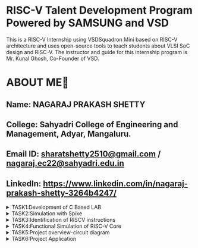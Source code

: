 # RISC-V Talent Development Program Powered by SAMSUNG and VSD
This is a RISC-V Internship using VSDSquadron Mini based  on RISC-V architecture and uses open-source tools to teach students about VLSI SoC design and RISC-V. The instructor and guide for this internship program is Mr. Kunal Ghosh, Co-Founder of VSD.

# ABOUT ME🚀
Name: NAGARAJ PRAKASH SHETTY
-
College: Sahyadri College of Engineering and Management, Adyar, Mangaluru.
-
Email ID: sharatshetty2510@gmail.com / nagaraj.ec22@sahyadri.edu.in
-
LinkedIn: https://www.linkedin.com/in/nagaraj-prakash-shetty-3264b4247/
-
<details>
<summary>TASK1:Development of C Based LAB</summary>
<img 
src="https://github.com/user-attachments/assets/dea48677-2dc9-480e-a22c-50e92683ba22" alt="Task Icon"/>
  <img
src="https://github.com/user-attachments/assets/96216554-d5e8-486f-a3db-1f23befaa070" alt="Task Icon"/>
<img
src="https://github.com/user-attachments/assets/d771f6dd-07e0-4f3a-bb16-5980613bccaa" alt="Task Icon"/>
<img
src="https://github.com/user-attachments/assets/fef6562c-a3a0-4055-948d-2adb860c053e" alt="Task Icon"/>
  <img
src="https://github.com/user-attachments/assets/2355abed-78e1-44e9-ba6d-f14899c60142" alt="Task Icon"/>
  <img
src="https://github.com/user-attachments/assets/0b18ba5d-c4c7-4be9-97a9-cc67e913bcab" alt="Task Icon"/>
</details>
<details>
<summary>TASK2:Simulation with Spike</summary>
<img width="959" alt="Image" src="https://github.com/user-attachments/assets/674b87c3-8b8f-496c-9503-153806811360" alt="Task Icon"/>
<img width="959" alt="Image" src="https://github.com/user-attachments/assets/b276fe30-0f9b-4d93-b41f-aa8207b0adfe" alt="Task Icon"/>
</details>

<details>
<summary>TASK3:Identification of RISCV instructions</summary>
<img width="959" alt="Image" src="https://github.com/user-attachments/assets/c5fd70c3-389d-49f2-834d-a5a0b0ea567d" />
<img width="959" alt="Image" src="https://github.com/user-attachments/assets/f1525077-2f06-452c-ab06-1092f773109a" />
<img width="959" alt="Image" src="https://github.com/user-attachments/assets/ce7c349d-6ccb-4fa3-80be-6aff3ae78c5e" />
<summary>1. addi sp, sp, -32</summary>

Opcode(ADDI): 0010011  
Immediate: -32 = 11111111111111100000 (12 bits)  
Registers: sp(rd) = 00010, sp(rs1) = 00010  

| imm[11:0]       | rs1    | funct3 | rd    | opcode  |
|------------------|--------|--------|-------|---------|
| 111111100000     | 00010  | 000    | 00010 | 0010011 |

---
<summary>2. sd ra, 24(sp)</summary>

Opcode(SD): 0100111  
Immediate: 24 (split into two parts: imm[11:5] and imm[4:0])  
Registers: rs1 = sp = 00010, rs2 = ra = 00001  

| imm[11:5] | rs2   | rs1   | funct3 | imm[4:0] | opcode  |
|-----------|-------|-------|--------|----------|---------|
| 0000000   | 00001 | 00010  | 011    | 11000    | 0100111 |

---

<summary>3. jal ra, 10448</summary>

Opcode(JAL): 1101111  
Immediate: 10448  
Register (rd): ra = 00001  

| imm[20] | imm[10:1] | imm[11] | imm[19:12] | rd    | opcode  |
|---------|-----------|---------|------------|-------|---------|
|   0    | 0010100000 |    0    | 10100000   | 00001 | 1101111 |

---

<summary>4. ld ra, 24(sp)</summary>

Opcode(LD): 0000011  
Immediate: 24  
Registers: rd = ra = 00001, rs1 = sp = 00010  

| imm[11:0]      | rs1   | funct3 | rd    | opcode  |
|-----------------|-------|--------|-------|---------|
| 000000011000    | 00010 | 011    | 00001 | 0000011 |

---

<summary>5. lw a1, 8(sp)</summary>

Opcode(LW): 0000011  
Immediate: 8  
Registers: rd = a1 = 01011, rs1 = sp = 00010  

| imm[11:0]      | rs1   | funct3 | rd    | opcode  |
|-----------------|-------|--------|-------|---------|
| 000000001000    | 00010 | 010    | 01011 | 0000011 |

---

<summary>6. li a0, 0</summary>

Opcode(ADDI): 0010011  
Immediate: 0  
Registers: rd = a0 = 01010, rs1 = x0 = 00000  

| imm[11:0]     | rs1   | funct3 | rd    | opcode  |
|---------------|-------|--------|-------|---------|
| 000000000000  | 00000 | 000    | 01010 | 0010011 |

---

<summary>7. jalr x0, 0(ra)</summary>

| imm[11:0]     | rs1   | funct3 | rd    | opcode  |
|---------------|-------|--------|-------|---------|
| 000000000000  | 00001 | 000    | 00000 | 1100111 |

---

<summary>8. addi a0, a0, -920</summary>

Opcode(ADDI): 0010011  
Registers: rd = a0 = 01010, rs1 = a0 = 01010  
Immediate: -920 = 110001101000 (sign-extended 12-bit value)  

| imm[11:0]     | rs1   | funct3 | rd    | opcode  |
|---------------|-------|--------|-------|---------|
| 110001101000  | 01010 | 000    | 01010 | 0010011 |

---

<summary>9. sd s0, 16(sp)</summary>

Opcode(SD): 0100111  
Registers: rs1 = sp = 00010, rs2 = s0 = 01000  
Immediate: 16 (split into imm[11:5] and imm[4:0])  
imm[11:5] = 0000000, imm[4:0] = 10000  

| imm[11:5]     | rs2   | rs1   | funct3 | imm[4:0] | opcode  |
|---------------|-------|-------|--------|----------|---------|
| 0000001       | 01000 | 00010 | 011    | 10000    | 0100111 |

---

<summary>10. lw a5, 12(sp)</summary>

Opcode(LW): 0000011  
Registers: rd = a5 = 01000, rs1 = sp = 00010  
Immediate: 12 = 000000001100  

| imm[11:0]     | rs1   | funct3 | rd    | opcode  |
|---------------|-------|--------|-------|---------|
| 000000001100  | 00010 | 010    | 01000 | 0000011 |

---

<summary>11. add a1, a1, a5</summary>
Opcode: 0110011

| funct7   | rs2   | rs1   | funct3 | rd    | opcode  |
|----------|-------|-------|--------|-------|---------|
| 0000000  | 01000 | 01011 | 000    | 01010 | 0110011 |

---

<summary>12. add a0, a1, a5</summary>

Opcode(ADD): 0110011  
Registers: rd = a0 = 01010, rs1 = a1 = 01011, rs2 = a5 = 01000  
Funct3: 000  
Funct7: 0000000  

| funct7   | rs2   | rs1   | funct3 | rd    | opcode  |
|----------|-------|-------|--------|-------|---------|
| 0000000  | 01000 | 01011 | 000    | 01010 | 0110011 |

---

<summary>13. addw a1, a1, a5</summary>

Opcode(ADDW): 0111011  
Registers: rd = a1 = 01011, rs1 = a1 = 01011, rs2 = a5 = 01000  
Funct3: 000  
Funct7: 0000000  

| funct7   | rs2   | rs1   | funct3 | rd    | opcode  |
|----------|-------|-------|--------|-------|---------|
| 0000000  | 01000 | 01011 | 000    | 01011 | 0111011 |

---
<summary>14. lui a0, 0x2b</summary>

Opcode(LUI): 0110111  
Immediate (0x2b << 12): 0000000000101011  
Register (rd): a0 = 01010  

| imm[31:12]      | rd      | opcode  |
|------------------|---------|---------|
| 0000000000101011 | 01010   | 0110111 |

 ---                   
<summary> 15. li a0,0</summary>

|imm[11:0] | 	rs1 	|funct3 |	 rd   	|opcode |
|----------|-------|-------|--------|-------|
|000000000000|	00000	|000	|01010	|0010011|
---
</details>
<details>
<summary>TASK4:Functional Simulation of RISC-V Core</summary>
</summary>
<img width="959" alt="Image" src="https://github.com/user-attachments/assets/679df146-7745-4ddc-bc5c-e1e737075164" />
<img width="959" alt="Image" src="https://github.com/user-attachments/assets/bc06334a-cdec-4442-8114-ee6838431ac0" />
<img width="959" alt="Image" src="https://github.com/user-attachments/assets/b7ff8b2d-7a42-4519-a6ca-78b2be14b2f8" />
<img width="959" alt="Image" src="https://github.com/user-attachments/assets/0317a1c4-f6a3-4f00-88d1-537735299021" />
<img width="959" alt="Image" src="https://github.com/user-attachments/assets/32aa419f-2c48-4269-adea-19b571c65322" />
<br>


</details>
<details>
<summary>TASK5:Project overview-circuit diagram</summary>
</summary>
1.Pinout Diagram of Obstacle-Avoiding Robot
<img 
src="https://github.com/user-attachments/assets/0828d309-aa0c-45bc-8cce-038ce368d9bf" alt="Task Icon"/>
<img

2.Components Required:

*VSD Squadronmini CH32V00x RISC V processor

 *L298N Motor Driver

 *IR Sensor

 *Motors (2 DC motors)

 *Power Supply (12V)

Pin Connections:

 IR Sensor
| Pin | CH32V00x |
|-----|----------|
| VCC | 5V       |
| GND | GND      |
| OUT | PD3      |

 L298N Motor Driver
| Pin  | CH32V00x |
|------|----------|
| IN1  | PD1      |
| IN2  | PD2      |
| IN3  | PD4      |
| IN4  | PD7      |
| VCC  | 5V       |
| GND  | GND      |

---

![PIN CONNECTION DETAILS](https://github.com/user-attachments/assets/9ee64c69-d9b5-4627-9767-a5db0eb3a6ba)


3.Blinking Led Test code simulation.

https://github.com/user-attachments/assets/c9d04c81-f2c8-463e-9b4c-9b2137d9df15
</details>

<details>
<summary>TASK6:Project Application</summary>
</summary>
1.Obstacle-Avoiding Robot Application video.

https://github.com/user-attachments/assets/11397a90-0576-4397-b83f-7a6ea71d9968

2.Obstacle-Avoiding Robot Code.
```
#include <ch32v00x.h>
#include <debug.h>

// Define motor control pins
#define IN1_PIN GPIO_Pin_1
#define IN2_PIN GPIO_Pin_2
#define IN3_PIN GPIO_Pin_4
#define IN4_PIN GPIO_Pin_7
#define ENA_PIN GPIO_Pin_5 // Assuming ENA is connected to PA0 (PWM), not necessary
#define ENB_PIN GPIO_Pin_6 // Assuming ENB is connected to PA1 (PWM), not necessary

// Define IR sensor pin
#define PIR_PIN GPIO_Pin_3

void Motor_Init(void) {
    GPIO_InitTypeDef GPIO_InitStructure = {0};

    // Enable clocks for GPIO ports
    
    RCC_APB2PeriphClockCmd(RCC_APB2Periph_GPIOD | RCC_APB2Periph_GPIOA, ENABLE);

    // Configure motor control pins as outputs
    
    GPIO_InitStructure.GPIO_Pin = IN1_PIN | IN2_PIN | IN3_PIN | IN4_PIN;
    GPIO_InitStructure.GPIO_Mode = GPIO_Mode_Out_PP;
    GPIO_InitStructure.GPIO_Speed = GPIO_Speed_50MHz;
    GPIO_Init(GPIOD, &GPIO_InitStructure);

    // Configure ENA and ENB pins as alternate function (PWM output)
    GPIO_InitStructure.GPIO_Pin = ENA_PIN | ENB_PIN;
    GPIO_InitStructure.GPIO_Mode = GPIO_Mode_AF_PP;
    GPIO_InitStructure.GPIO_Speed = GPIO_Speed_50MHz;
    GPIO_Init(GPIOA, &GPIO_InitStructure);

    // Initialize PWM for ENA and ENB
    // Assuming TIM2 is used for PWM on PA0 and PA1
    RCC_APB1PeriphClockCmd(RCC_APB1Periph_TIM2, ENABLE);

    TIM_TimeBaseInitTypeDef TIM_TimeBaseStructure = {0};
    TIM_OCInitTypeDef TIM_OCInitStructure = {0};

    TIM_TimeBaseStructure.TIM_Period = 999;
    TIM_TimeBaseStructure.TIM_Prescaler = 47;
    TIM_TimeBaseStructure.TIM_ClockDivision = TIM_CKD_DIV1;
    TIM_TimeBaseStructure.TIM_CounterMode = TIM_CounterMode_Up;
    TIM_TimeBaseInit(TIM2, &TIM_TimeBaseStructure);

    TIM_OCInitStructure.TIM_OCMode = TIM_OCMode_PWM1;
    TIM_OCInitStructure.TIM_OutputState = TIM_OutputState_Enable;
    TIM_OCInitStructure.TIM_Pulse = 500; // 50% duty cycle
    TIM_OC1Init(TIM2, &TIM_OCInitStructure);
    TIM_OC2Init(TIM2, &TIM_OCInitStructure);

    TIM_Cmd(TIM2, ENABLE);
}

void PIR_Init(void) {
    GPIO_InitTypeDef GPIO_InitStructure = {0};

    // Enable clock for GPIOD
    RCC_APB2PeriphClockCmd(RCC_APB2Periph_GPIOD, ENABLE);

    // Configure PIR sensor pin as input pull-up
    GPIO_InitStructure.GPIO_Pin = PIR_PIN;
    GPIO_InitStructure.GPIO_Mode = GPIO_Mode_IPU;
    GPIO_Init(GPIOD, &GPIO_InitStructure);
}

void Move_Forward(void) {
    GPIO_SetBits(GPIOD, IN1_PIN);
    GPIO_ResetBits(GPIOD, IN2_PIN);
    GPIO_SetBits(GPIOD, IN3_PIN);
    GPIO_ResetBits(GPIOD, IN4_PIN);
}

void Move_Backward(void) {
    GPIO_ResetBits(GPIOD, IN1_PIN);
    GPIO_SetBits(GPIOD, IN2_PIN);
    GPIO_ResetBits(GPIOD, IN3_PIN);
    GPIO_SetBits(GPIOD, IN4_PIN);
}

void Turn_Left(void) {
    GPIO_ResetBits(GPIOD, IN1_PIN);
    GPIO_SetBits(GPIOD, IN2_PIN);
    GPIO_SetBits(GPIOD, IN3_PIN);
    GPIO_ResetBits(GPIOD, IN4_PIN);
}

void Turn_Right(void) {
    GPIO_SetBits(GPIOD, IN1_PIN);
    GPIO_ResetBits(GPIOD, IN2_PIN);
    GPIO_ResetBits(GPIOD, IN3_PIN);
    GPIO_SetBits(GPIOD, IN4_PIN);
}

void Stop(void) {
    GPIO_ResetBits(GPIOD, IN1_PIN | IN2_PIN | IN3_PIN | IN4_PIN);
}

int main(void) {
    SystemCoreClockUpdate();
    Delay_Init();
    Motor_Init();
    PIR_Init();

    while (1) {
        uint8_t pir_status = GPIO_ReadInputDataBit(GPIOD, PIR_PIN);

        if (pir_status == 0) {
            // Obstacle detected
            Stop();
            Delay_Ms(500);
            Move_Backward();
            Delay_Ms(1000);
            Turn_Left();
            Delay_Ms(500);
            Stop();
            Delay_Ms(500);
        } else {
            // No obstacle
            Move_Forward();
        }

        Delay_Ms(100);
    }
}

void NMI_Handler(void) {
}

void HardFault_Handler(void) {
    while (1) {
    }
}
